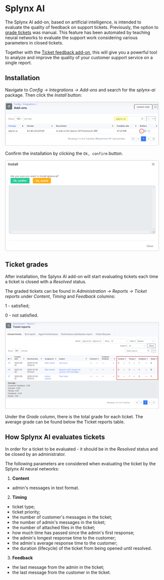 Splynx AI
================================
The Splynx AI add-on, based on artificial intelligence, is intended to evaluate the quality of feedback on support tickets. Previously, the option to [grade tickets](administration/reports/ticket_reports/ticket_reports.md) was manual. This feature has been automated by teaching neural networks to evaluate the support work considering various parameters in closed tickets.

Together with the [Ticket feedback add-on](addons_modules/ticket-feedback/ticket-feedback.md), this will give you a powerful tool to analyze and improve the quality of your customer support service on a single report.

## Installation

Navigate to *Config → Integrations → Add-ons* and search for the *splynx-ai* package. Then click the *Install* button:

![install](install.png)

Confirm the installation by clicking the `Ok, confirm` button.

![confirm](confirm.png)

## Ticket grades

After installation, the Splynx AI add-on will start evaluating tickets each time a ticket is closed with a *Resolved* status.

The graded tickets can be found in *Administration → Reports → Ticket reports* under *Content*, *Timing* and *Feedback* columns:

1 - satisfied;

0 - not satisfied.

![grades](grades.png)

Under the *Grade* column, there is the total grade for each ticket. The average grade can be found below the Ticket reports table.

## How Splynx AI evaluates tickets

In order for a ticket to be evaluated -  it should be in the *Resolved* status and be closed by an administrator.

The following parameters are considered when evaluating the ticket by the Splynx AI neural networks:

1. **Content**
* admin's messages in text format.

2. **Timing**
* ticket type;
* ticket priority;
* the number of customer's messages in the ticket;
* the number of admin's messages in the ticket;
* the number of attached files in the ticket;
* how much time has passed since the admin's first response;
* the admin's longest response time to the customer;
* the admin's average response time to the customer;
* the duration (lifecycle) of the ticket from being opened until resolved.

3. **Feedback**
* the last message from the admin in the ticket;
* the last message from the customer in the ticket.

